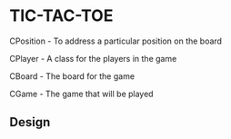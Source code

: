 # TIC-TAC-TOE #

CPosition - To address a particular position on the board

CPlayer - A class for the players in the game

CBoard - The board for the game

CGame - The game that will be played

## Design ##

